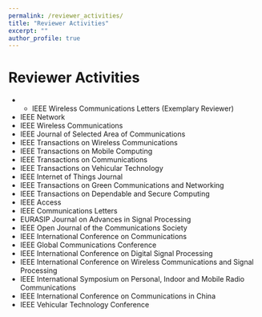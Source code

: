 ```yaml
---
permalink: /reviewer_activities/
title: "Reviewer Activities"
excerpt: ""
author_profile: true
---
```


# Reviewer Activities
- - IEEE Wireless Communications Letters (Exemplary Reviewer)
- IEEE Network
- IEEE Wireless Communications
- IEEE Journal of Selected Area of Communications
- IEEE Transactions on Wireless Communications
- IEEE Transactions on Mobile Computing
- IEEE Transactions on Communications
- IEEE Transactions on Vehicular Technology
- IEEE Internet of Things Journal
- IEEE Transactions on Green Communications and Networking
- IEEE Transactions on Dependable and Secure Computing
- IEEE Access
- IEEE Communications Letters
- EURASIP Journal on Advances in Signal Processing
- IEEE Open Journal of the Communications Society
- IEEE International Conference on Communications
- IEEE Global Communications Conference
- IEEE International Conference on Digital Signal Processing
- IEEE International Conference on Wireless Communications and Signal Processing
- IEEE International Symposium on Personal, Indoor and Mobile Radio Communications
- IEEE International Conference on Communications in China
- IEEE Vehicular Technology Conference
